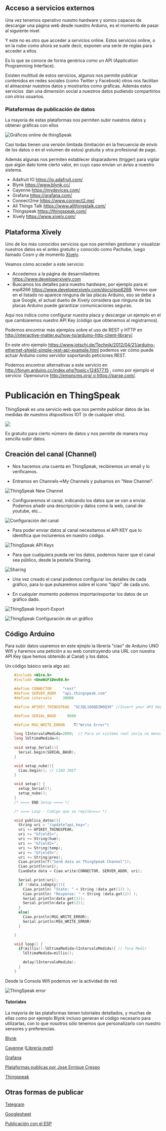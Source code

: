 ## Acceso a servicios externos

Una vez tenemos operativo nuestro hardware y somos capaces de descargar una página web desde nuestro Arduino, es el momento de pasar al siguiente nivel.

Y este no es otro que acceder a servicios online. Estos servicios online, o en la nube como ahora se suele decir, exponen una serie de reglas para acceder a ellos.

Es lo que se conoce de forma genérica como un API (Application Programming Interface). 

Existen multitud de estos servicios, algunos nos permite publicar contenidos en redes sociales (como Twitter y Facebook) otros nos facilitan el almacenar nuestros datos y mostrarlos como gráficas. Además estos servicios  dan una dimensión social a nuestros datos pudiendo compartirlos con otros usuarios.


### Plataformas de publicación de datos

La mayoría de estas plataformas nos permiten subir nuestros datos y obtener gráficas con ellos

![Gráficos online de thingSpeak](./images/TS_ML_Cropped_Visulaization_11001.png)

Casi todas tienen una versión limitada (limitación en la frecuencia de envío de los datos o en el volumen de estos) gratuita y otra profesional de pago.

Además algunas nos permiten establecer disparadores (trigger) para vigilar que algún dato tome cierto valor, en cuyo caso envían un aviso a nuestro sistema.

* Adafruit IO https://io.adafruit.com/
* Blynk  https://www.blynk.cc/
* Cayenne https://mydevices.com/ 
* Grafana https://grafana.com/
* Connect2me https://www.connect2.me/
* All Things Talk https://www.allthingstalk.com/
* Thingspeak https://thingspeak.com/
* Xively https://www.xively.com/


## Plataforma Xively

Uno de los más conocidos servicios que nos permiten gestionar y visualizar nuestros datos es el antes gratuito y conocido como Pachube, luego llamado Cosm y de momento [Xively](https://xively.com/).

Veamos cómo acceder a este servicio:

* Accedemos a la página de desarrolladores https://www.developerxively.com
* Buscamos los detalles para nuestro hardware, por ejemplo para el esp8266 https://www.developerxively.com/docs/esp8266. Vemos que en el listado no aparece ninguna de las placas Arduino, eso se debe a que Google, el actual dueño de Xively considera que ninguna de las placas Arduino puede garantizar comunicaciones seguras.

Aquí nos indica como configurar nuestra placa y descargar un ejemplo en el que cambiaremos nuestro API Key (código que obtenemos al registrarnos).

Podemos encontrar más ejemplos sobre el uso de REST y HTTP en http://interactive-matter.eu/how-to/arduino-http-client-library/.

En este otro ejemplo https://www.jotschi.de/Technik/2012/04/21/arduino-ethernet-shield-simple-rest-api-example.html podemos ver cómo puede actuar Arduino como servidor soportando peticiones REST.

Podemos encontrar alternativas a este servicio en http://forum.arduino.cc/index.php?topic=124577.15 , como por ejemplo el servicio  Opensource http://emoncms.org/ o https://parse.com/.

# Publicación en ThingSpeak

ThingSpeak es una servicio web que nos permite publicar datos de las medidas de nuestros dispositivos IOT (o de cualquier otro).

![](./images/ThingSpeak1.png)

Es gratuito para cierto número de datos y nos permite de manera muy sencilla subir datos.

## Creación del canal (Channel)

* Nos hacemos una cuenta en ThingSpeak, recibiremos un email y lo verificamos.

* Entramos en Channels->My Channels y pulsamos en "New Channel".

![ThingSpeak New Channel](./images/ThingSpeakNewChannel.png)

* Configuraremos el canal, indicando los datos que se van a enviar. Podemos añadir una descripción y datos como la web, canal de youtube, etc...

![Configuración del canal](./images/ThingSpeakConfiguracionCanal.png)

* Para poder enviar datos al canal necesitamos el API KEY que lo identifica que incluiremos en nuestro código.

![ThingSpeak API Keys](./images/ThingSpeakAPIKeys.png)

* Para que cualquiera pueda ver los datos, podemos hacer que el canal sea público, desde la pestaña Sharing.

![Sharing](./images/ThingSpeakCanalPublico.png)

* Una vez creado el canal podemos configurar los detalles de cada gráfico, para lo que pulsaremos sobre el icono "lápiz" de cada uno.

* En cualquier momento podemos importar/exportar los datos de un gráfico dado.

![ThingSpeak Import-Export](./images/ThingSpeakImport-Export.png)

![ThingSpeak Configuración de un gráfico](./images/ThingSpeakConfiguracionGrafico.png)

## Código Arduino

Para subir datos usaremos en este ejmplo la librería "ciao" de Arduino UNO Wifi y haremos una petición a su web construyendo una URL con nuestra API Key (que hemos obtenido al Canal) y los datos.

Un código básico sería algo así:


```C++
    #include <Wire.h>
    #include <UnoWiFiDevEd.h>

    #define CONNECTOR     "rest"
    #define SERVER_ADDR   "api.thingspeak.com"
    #define intervalo     30000

    #define APIKEY_THINGSPEAK  "UC3QL166QDZW9Q30" //Insert your API Key

    #define SERIAL_BAUD     9600

    #define MSG_WRITE_ERROR    T("Write Error")

    long lIntervaloMedida=2000;  // Para un sistema real sería no menos de un minuto
    long lUltimaMedida=0;
   
    void setup_Serial(){
      Serial.begin(SERIAL_BAUD);
    }

    void setup_nube(){
      Ciao.begin(); // CIAO INIT
    }

    void setup() {
      setup_Serial();
      setup_nube();
    }
    /* ==== END Setup ==== */

    /* ==== Loop - Codigo que se repite==== */

    void publica_datos(){
      String uri = "/update?api_key=";
      uri += APIKEY_THINGSPEAK;
      uri += "&field1=";
      uri += String(hum);
      uri += "&field2=";
      uri += String(temp);
      uri += "&field3=";
      uri += String(pres);
      Ciao.println(T("Send data on ThingSpeak Channel"));
      Ciao.println(uri);
      CiaoData data = Ciao.write(CONNECTOR, SERVER_ADDR, uri);

      Serial.print(uri);
      if (!data.isEmpty()){
        Ciao.println( "State: " + String (data.get(1)) );
        Ciao.println( "Response: " + String (data.get(2)) );
        Serial.println(data.get(1));
        Serial.println(data.get(2));
      }
      else{
        Ciao.println(MSG_WRITE_ERROR);
        Serial.println(MSG_WRITE_ERROR)
      }

    }

    void loop() {
      if(millis()-lUltimaMedida>lIntervaloMedida){ // Toca Medir
        lUltimaMedida=millis();

        delay(lIntervaloMedida);
      }
    }
```



Desde la Consola Wifi podemos ver la actividad de red

![ThingSpeak error](./images/ThingSpeakerror.png)


#### Tutoriales

La mayoría de las plataformas tienen tutoriales detallados, y muchas de ellas como por ejemplo Blynk incluso generan el código necesario para utilizarlas, con lo que nosotros sólo tenemos que personalizarlo con nuestro sensores y preferencias.

[Blynk](https://blynk.io/en/getting-started)

[Cayenne](https://www.instructables.com/id/Platform-IoT-Cayenne-Mydevices-ESP8266-12E-NodeMCU/) ([Librería mqtt](https://github.com/myDevicesIoT/Cayenne-MQTT-ESP))

[Grafana](https://www.spainlabs.com/foros/tema-SpainLabsIoT2018-Grafana-Dashboard-Open-Source)

[Plataformas publicas por Jose Enrique Crespo](https://aprendiendoarduino.wordpress.com/2018/11/23/plataformas-cloud-publicas/)

[Thingspeak](https://aprendiendoarduino.wordpress.com/2018/11/23/thingspeak/)

## Otras formas de publicar

[Telegram](https://arduinocentermx.blogspot.com.es/2017/07/nodemcu-bot-telegram.html)

[Googlesheet](https://www.youtube.com/watch?v=fS0GeaOkNRw&feature=youtu.be&utm_content=bufferc2e1d&utm_medium=social&utm_source=twitter.com&utm_campaign=buffer)

[Publicación con el ESP](https://www.youtube.com/watch?v=lH6Qiyb10v8&feature=youtu.be&utm_content=buffer9d6ae&utm_medium=social&utm_source=twitter.com&utm_campaign=buffer)

